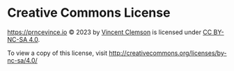 
# Creative Commons License

<https://prncevince.io> © 2023 by [Vincent Clemson](./about) is licensed
under [CC BY-NC-SA
4.0](http://creativecommons.org/licenses/by-nc-sa/4.0/).

To view a copy of this license, visit
<http://creativecommons.org/licenses/by-nc-sa/4.0/>
